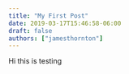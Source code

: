 ```yaml
---
title: "My First Post"
date: 2019-03-17T15:46:58-06:00
draft: false
authors: ["jamesthornton"]
---
```

Hi this is testing
